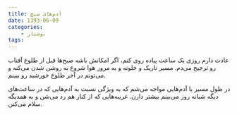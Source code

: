 ```yaml
---
title: آدم‌های صبح
date: 1393-06-09
categories:
    - نوشتار
tags:
---
```


عادت دارم روزی یک ساعت پیاده روی کنم، اگر امکانش باشه صبح‌ها قبل از طلوع آفتاب رو ترجیح می‌دم. مسیر تاریک و خلوته و به مرور هوا شروع به روشن شدن می‌کنه و می‌تونم در آخر طلوع خورشید رو ببینم.

در طول مسیر با آدم‌هایی مواجه می‌شم که یه ویژگی نسبت به آدم‌هایی که در ساعت‌های دیگه شبانه روز می‌بینم بیشتر دارن. غریبه‌هایی که از کنار هم رد می‌شن و به همدیگه سلام می‌کنن.
